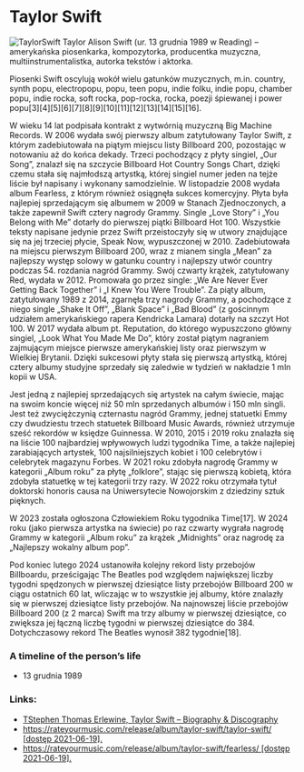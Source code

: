 # Taylor Swift

![TaylorSwift](https://pl.wikipedia.org/wiki/Plik:Taylor_Swift_at_the_2023_MTV_Video_Music_Awards_(3).png)
Taylor Alison Swift (ur. 13 grudnia 1989 w Reading) – amerykańska piosenkarka, kompozytorka, producentka muzyczna, multiinstrumentalistka, autorka tekstów i aktorka.

Piosenki Swift oscylują wokół wielu gatunków muzycznych, m.in. country, synth popu, electropopu, popu, teen popu, indie folku, indie popu, chamber popu, indie rocka, soft rocka, pop-rocka, rocka, poezji śpiewanej i power popu[3][4][5][6][7][8][9][10][11][12][13][14][15][16].

W wieku 14 lat podpisała kontrakt z wytwórnią muzyczną Big Machine Records. W 2006 wydała swój pierwszy album zatytułowany Taylor Swift, z którym zadebiutowała na piątym miejscu listy Billboard 200, pozostając w notowaniu aż do końca dekady. Trzeci pochodzący z płyty singiel, „Our Song”, znalazł się na szczycie Billboard Hot Country Songs Chart, dzięki czemu stała się najmłodszą artystką, której singiel numer jeden na tejże liście był napisany i wykonany samodzielnie. W listopadzie 2008 wydała album Fearless, z którym również osiągnęła sukces komercyjny. Płyta była najlepiej sprzedającym się albumem w 2009 w Stanach Zjednoczonych, a także zapewnił Swift cztery nagrody Grammy. Single „Love Story” i „You Belong with Me” dotarły do pierwszej piątki Billboard Hot 100. Wszystkie teksty napisane jedynie przez Swift przeistoczyły się w utwory znajdujące się na jej trzeciej płycie, Speak Now, wypuszczonej w 2010. Zadebiutowała na miejscu pierwszym Billboard 200, wraz z mianem singla „Mean” za najlepszy występ solowy w gatunku country i najlepszy utwór country podczas 54. rozdania nagród Grammy. Swój czwarty krążek, zatytułowany Red, wydała w 2012. Promowała go przez single: „We Are Never Ever Getting Back Together” i „I Knew You Were Trouble”. Za piąty album, zatytułowany 1989 z 2014, zgarnęła trzy nagrody Grammy, a pochodzące z niego single „Shake It Off”, „Blank Space” i „Bad Blood” (z gościnnym udziałem amerykańskiego rapera Kendricka Lamara) dotarły na szczyt Hot 100. W 2017 wydała album pt. Reputation, do którego wypuszczono główny singiel, „Look What You Made Me Do”, który został piątym nagraniem zajmującym miejsce pierwsze amerykańskiej listy oraz pierwszym w Wielkiej Brytanii. Dzięki sukcesowi płyty stała się pierwszą artystką, której cztery albumy studyjne sprzedały się zaledwie w tydzień w nakładzie 1 mln kopii w USA.

Jest jedną z najlepiej sprzedających się artystek na całym świecie, mając na swoim koncie więcej niż 50 mln sprzedanych albumów i 150 mln singli. Jest też zwyciężczynią czternastu nagród Grammy, jednej statuetki Emmy czy dwudziestu trzech statuetek Billboard Music Awards, również utrzymuje sześć rekordów w księdze Guinnessa. W 2010, 2015 i 2019 roku znalazła się na liście 100 najbardziej wpływowych ludzi tygodnika Time, a także najlepiej zarabiających artystek, 100 najsilniejszych kobiet i 100 celebrytów i celebrytek magazynu Forbes. W 2021 roku zdobyła nagrodę Grammy w kategorii „Album roku” za płytę „folklore”, stając się pierwszą kobietą, która zdobyła statuetkę w tej kategorii trzy razy. W 2022 roku otrzymała tytuł doktorski honoris causa na Uniwersytecie Nowojorskim z dziedziny sztuk pięknych.

W 2023 została ogłoszona Człowiekiem Roku tygodnika Time[17]. W 2024 roku (jako pierwsza artystka na świecie) po raz czwarty wygrała nagrodę Grammy w kategorii „Album roku” za krążek „Midnights” oraz nagrodę za „Najlepszy wokalny album pop”.

Pod koniec lutego 2024 ustanowiła kolejny rekord listy przebojów Billboardu, prześcigając The Beatles pod względem największej liczby tygodni spędzonych w pierwszej dziesiątce listy przebojów Billboard 200 w ciągu ostatnich 60 lat, wliczając w to wszystkie jej albumy, które znalazły się w pierwszej dziesiątce listy przebojów. Na najnowszej liście przebojów Billboard 200 (z 2 marca) Swift ma trzy albumy w pierwszej dziesiątce, co zwiększa jej łączną liczbę tygodni w pierwszej dziesiątce do 384. Dotychczasowy rekord The Beatles wynosił 382 tygodnie[18].

### A timeline of the person’s life
* 13 grudnia 1989

### Links:
 * [TStephen Thomas Erlewine, Taylor Swift – Biography & Discography](https://www.allmusic.com/artist/taylor-swift-mn0000472102)
 * [https://rateyourmusic.com/release/album/taylor-swift/taylor-swift/ [dostęp 2021-06-19].](https://rateyourmusic.com/release/album/taylor-swift/taylor-swift/)
 * [https://rateyourmusic.com/release/album/taylor-swift/fearless/ [dostęp 2021-06-19].](https://rateyourmusic.com/release/album/taylor-swift/fearless/)
